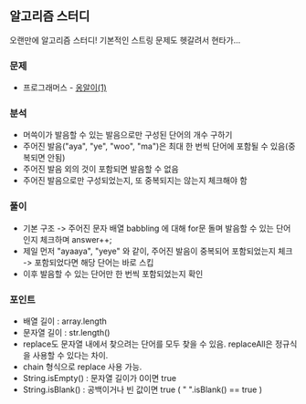 ## 알고리즘 스터디
오랜만에 알고리즘 스터디! 기본적인 스트링 문제도 헷갈려서 현타가...

### 문제
* 프로그래머스 - [옹알이(1)](https://school.programmers.co.kr/learn/courses/30/lessons/120956)

### 분석
* 머쓱이가 발음할 수 있는 발음으로만 구성된 단어의 개수 구하기
* 주어진 발음("aya", "ye", "woo", "ma")은 최대 한 번씩 단어에 포함될 수 있음(중복되면 안됨)
* 주어진 발음 외의 것이 포함되면 발음할 수 없음
* 주어진 발음으로만 구성되었는지, 또 중복되지는 않는지 체크해야 함

### 풀이
* 기본 구조 -> 주어진 문자 배열 babbling 에 대해 for문 돌며 발음할 수 있는 단어인지 체크하며 answer++;
* 제일 먼저 "ayaaya", "yeye" 와 같이, 주어진 발음이 중복되어 포함되었는지 체크 -> 포함되었다면 해당 단어는 바로 스킵
* 이후 발음할 수 있는 단어만 한 번씩 포함되었는지 확인

### 포인트
* 배열 길이 : array.length
* 문자열 길이 : str.length()
* replace도 문자열 내에서 찾으려는 단어를 모두 찾을 수 있음. replaceAll은 정규식을 사용할 수 있다는 차이.
* chain 형식으로 replace 사용 가능.
* String.isEmpty() : 문자열 길이가 0이면 true
* String.isBlank() : 공백이거나 빈 값이면 true ( "   ".isBlank() == true )

